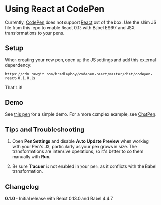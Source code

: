 # Using React at CodePen

Currently, [CodePen](http://codepen.io) does not support [React](http://facebook.github.io/react/) out of the box. Use the shim JS file from this repo to enable React 0.13 with Babel ES6/7 and JSX transformations to your pens.

## Setup

When creating your new pen, open up the JS settings and add this external dependency:

```
https://cdn.rawgit.com/bradleyboy/codepen-react/master/dist/codepen-react-0.1.0.js
```

That's it!

## Demo

See [this pen](http://codepen.io/bradleyboy/pen/OPBpGw) for a simple demo. For a more complex example, see [ChatPen](http://codepen.io/bradleyboy/pen/zxLaoP).

## Tips and Troubleshooting

1. Open **Pen Settings** and disable **Auto Update Preview** when working with your Pen's JS, particularly as your pen grows in size. The transformations are intensive operations, so it's better to do them manually with **Run**.

2. Be sure **Tracuer** is not enabled in your pen, as it conflicts with the Babel transformation.

## Changelog

**0.1.0** - Initial release with React 0.13.0 and Babel 4.4.7.
